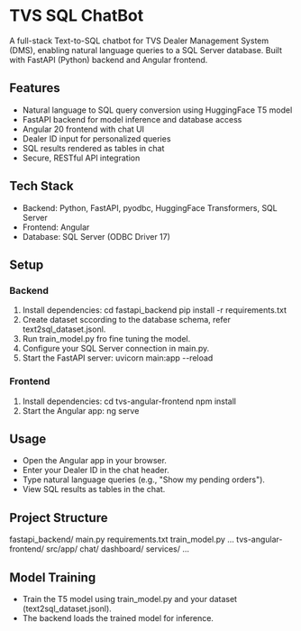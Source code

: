 # TVS SQL ChatBot
 
A full-stack Text-to-SQL chatbot for TVS Dealer Management System (DMS), enabling natural language queries to a SQL Server database. Built with FastAPI (Python) backend and Angular frontend.
 
## Features
 
- Natural language to SQL query conversion using HuggingFace T5 model
- FastAPI backend for model inference and database access
- Angular 20 frontend with chat UI
- Dealer ID input for personalized queries
- SQL results rendered as tables in chat
- Secure, RESTful API integration
 
## Tech Stack
 
- Backend: Python, FastAPI, pyodbc, HuggingFace Transformers, SQL Server
- Frontend: Angular
- Database: SQL Server (ODBC Driver 17)
 
## Setup
 
### Backend
 
1. Install dependencies:
   cd fastapi_backend
   pip install -r requirements.txt
2. Create dataset sccording to the database schema, refer text2sql_dataset.jsonl.
3. Run train_model.py fro fine tuning the model.
4. Configure your SQL Server connection in main.py.
5. Start the FastAPI server:
   uvicorn main:app --reload
 
### Frontend
 
1. Install dependencies:
   cd tvs-angular-frontend
   npm install
2. Start the Angular app:
   ng serve
 
## Usage
 
- Open the Angular app in your browser.
- Enter your Dealer ID in the chat header.
- Type natural language queries (e.g., "Show my pending orders").
- View SQL results as tables in the chat.
 
## Project Structure
 
fastapi_backend/
  main.py
  requirements.txt
  train_model.py
  ...
tvs-angular-frontend/
  src/app/
    chat/
    dashboard/
    services/
  ...
 
## Model Training
 
- Train the T5 model using train_model.py and your dataset (text2sql_dataset.jsonl).
- The backend loads the trained model for inference.
